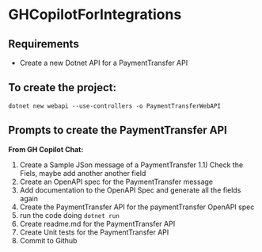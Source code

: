 # GHCopilotForIntegrations

## Requirements
- Create a new Dotnet API for a PaymentTransfer API

## To create the project:
`dotnet new webapi --use-controllers -o PaymentTransferWebAPI`

## Prompts to create the PaymentTransfer API

**From GH Copilot Chat:**

1) Create a Sample JSon message of a PaymentTransfer
   1.1) Check the Fiels, maybe add another another field
2) Create an OpenAPI spec for the PaymentTransfer message
3) Add documentation to the OpenAPI Spec and generate all the fields again
4) Create the PaymentTransfer API for the paymentTransfer OpenAPI spec
5) run the code doing `dotnet run`
5) Create readme.md for the PaymentTransfer API
6) Create Unit tests for the PaymentTransfer API 
7) Commit to Github

